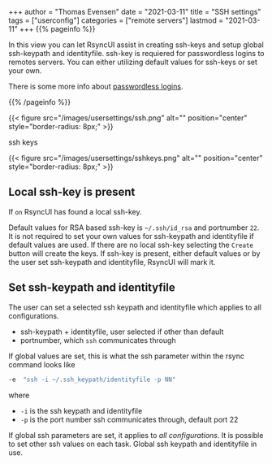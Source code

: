 +++
author = "Thomas Evensen"
date = "2021-03-11"
title =  "SSH settings"
tags = ["userconfig"]
categories = ["remote servers"]
lastmod = "2021-03-11"
+++
{{% pageinfo %}}

In this view you can let RsyncUI assist in creating ssh-keys and setup global ssh-keypath and identityfile. ssh-key is requiered for passwordless logins to remotes servers. You can either utilizing default values for ssh-keys or set your own. 

There is some more info about [passwordless logins](/docs/ssh/).

{{% /pageinfo %}}



{{< figure src="/images/usersettings/ssh.png" alt="" position="center" style="border-radius: 8px;" >}}

ssh keys

{{< figure src="/images/usersettings/sshkeys.png" alt="" position="center" style="border-radius: 8px;" >}}

## Local ssh-key is present

If `on` RsyncUI has found a local ssh-key.

Default values for RSA based ssh-key is `~/.ssh/id_rsa` and portnumber `22`. It is not required to set your own values for ssh-keypath and identityfile if default values are used. If there are no local ssh-key selecting the `Create` button will create the keys. If ssh-key is present, either default values or by the user set ssh-keypath and identityfile, RsyncUI will mark it.

## Set ssh-keypath and identityfile

The user can set a selected ssh keypath and identityfile which applies to all configurations.

- ssh-keypath + identityfile, user selected if other than default
- portnumber, which `ssh` communicates through

If global values are set, this is what the ssh parameter within the rsync command looks like

```bash
-e  "ssh -i ~/.ssh_keypath/identityfile -p NN"
```

where

- `-i` is the ssh keypath and identityfile
- `-p` is the port number ssh communicates through, default port 22

If global ssh parameters are set, it applies to *all configurations*. It is possible to set other ssh values on each task. Global ssh keypath and identityfile in use.
